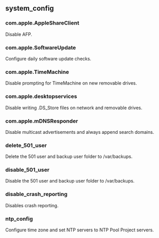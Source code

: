 ## system_config
### com.apple.AppleShareClient
Disable AFP.

### com.apple.SoftwareUpdate
Configure daily software update checks.

### com.apple.TimeMachine
Disable prompting for TimeMachine on new removable drives.

### com.apple.desktopservices
Disable writing .DS_Store files on network and removable drives.

### com.apple.mDNSResponder
Disable multicast advertisements and always append search domains.

### delete_501_user
Delete the 501 user and backup user folder to /var/backups.

### disable_501_user
Disable the 501 user and backup user folder to /var/backups.

### disable_crash_reporting
Disables crash reporting.

### ntp_config
Configure time zone and set NTP servers to NTP Pool Project servers.

